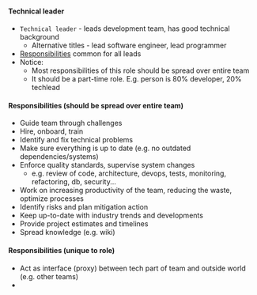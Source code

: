 #### Technical leader
* `Technical leader` - leads development team, has good technical background
    * Alternative titles - lead software engineer, lead programmer
* [Responsibilities](lead.md) common for all leads
* Notice: 
    * Most responsibilities of this role should be spread over entire team
    * It should be a part-time role. E.g. person is 80% developer, 20% techlead

#### Responsibilities (should be spread over entire team)
* Guide team through challenges
* Hire, onboard, train
* Identify and fix technical problems
* Make sure everything is up to date (e.g. no outdated dependencies/systems)
* Enforce quality standards, supervise system changes 
    * e.g. review of code, architecture, devops, tests, monitoring, refactoring, db, security...
* Work on increasing productivity of the team, reducing the waste, optimize processes
* Identify risks and plan mitigation action
* Keep up-to-date with industry trends and developments
* Provide project estimates and timelines
* Spread knowledge (e.g. wiki)

#### Responsibilities (unique to role)
* Act as interface (proxy) between tech part of team and outside world (e.g. other teams)
*  

